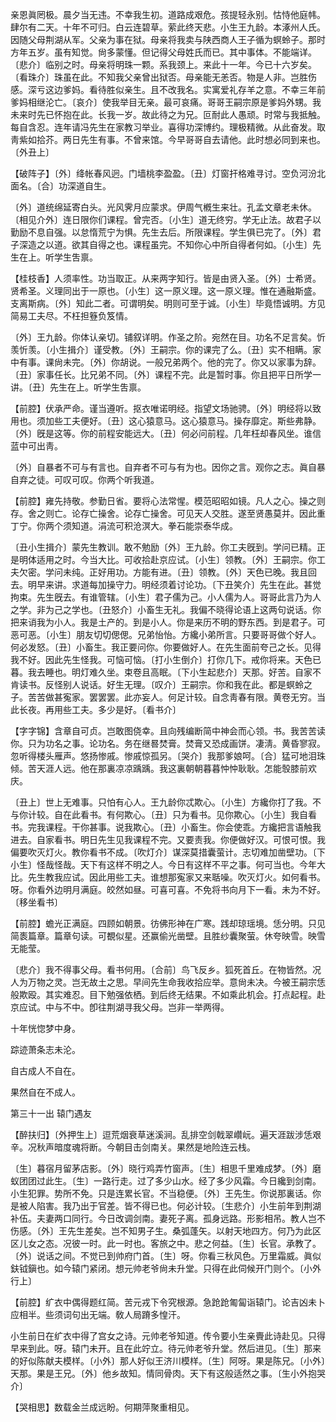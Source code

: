 <!-- { "loadSidebar": true } -->
亲恩眞罔极。晨夕当无违。不幸我生初。道路成艰危。孩提轻永别。怙恃他庭帏。肆尔有二天。十年不可归。白云连碧草。萦此终天悲。小生王九龄。本涿州人氏。因随父母荆湖从军。父亲为事在狱。母亲将我卖与陕西商人王子循为螟蛉子。那时方年五岁。虽有知觉。尙多蒙懂。但记得父母姓氏而已。其中事体。不能端详。〔悲介〕临别之时。母亲将明珠一颗。系我颈上。来此十一年。今已十六岁矣。〔看珠介〕珠虽在此。不知我父亲曾出狱否。母亲能无恙否。物是人非。岂胜伤感。深亏这边爹妈。看待胜似亲生。且不改我名。实寓爱礼存羊之意。不幸三年前爹妈相继沦亡。〔哀介〕使我举目无亲。最可哀痛。哥哥王嗣宗原是爹妈外甥。我未来时先已怀抱在此。长我一岁。故此待之为兄。叵耐此人愚顽。时常与我抵触。每自含忍。连年请冯先生在家教习举业。喜得功深博约。理极精微。从此奋发。取靑紫如拾芥。两日先生有事。不曾来馆。今早哥哥自去请他。此时想必同到来也。〔外丑上〕 

【破阵子】〔外〕绛帐春风迥。门墙桃李盈盈。〔丑〕灯窗扞格难寻讨。空负河汾北面名。〔合〕功深道自生。

〔外〕道统绵延寄白头。光风霁月应蒙求。伊周气槪生来壮。孔孟文章老未休。〔相见介外〕连日限你们课程。曾完否。〔小生〕道无终穷。学无止法。故君子以勤励不息自强。以怠惰荒宁为惧。先生去后。所限课程。学生俱已完了。〔外〕君子深造之以道。欲其自得之也。课程虽完。不知你心中所自得者何如。〔小生〕先生在上。听学生吿禀。 

【桂枝香】人须率性。功当取正。从来两字知行。皆是由贤入圣。〔外〕士希贤。贤希圣。义理同出于一原也。〔小生〕这一原义理。这一原义理。惟在通融斯盛。支离斯病。〔外〕知此二者。可谓明矣。明则可至于诚。〔小生〕毕竟悟诚明。方见简易工夫尽。不枉担簦负笈情。

〔外〕王九龄。你体认亲切。铺叙详明。作圣之阶。宛然在目。功名不足言矣。忻羡忻羡。〔小生揖介〕谨受教。〔外〕王嗣宗。你的课完了么。〔丑〕实不相瞒。家中有事。课尙未完。〔外〕你胡说。一般兄弟两个。他的完了。你又以家事为辞。〔丑〕家事任长。比兄弟不同。〔外〕课程不完。此是暂时事。你且把平日所学一讲。〔丑〕先生在上。听学生吿禀。 

【前腔】伏承严命。谨当遵听。抠衣唯诺明经。指望文场驰骋。〔外〕明经将以致用也。须加些工夫便好。〔丑〕这心猿意马。这心猿意马。操存靡定。斯些弗静。〔外〕旣是这等。你的前程安能远大。〔丑〕何必问前程。几年枉却春风坐。谁信蓝中可出靑。

〔外〕自暴者不可与有言也。自弃者不可与有为也。因你之言。观你之志。眞自暴自弃之徒。可叹可叹。你两个听我道。 

【前腔】雍先持敬。参勤日省。要将心法常惺。模范昭昭如镜。凡人之心。操之则存。舍之则亡。论存亡操舍。论存亡操舍。可见天人交胜。遂至贤愚莫并。因此重丁宁。你两个须知道。涓流可积沧溟大。拳石能崇泰华成。

〔丑小生揖介〕蒙先生教训。敢不勉励〔外〕王九龄。你工夫旣到。学问已精。正是明体适用之时。今当大比。可收拾赴京应试。〔小生〕领教。〔外〕王嗣宗。你工夫欠密。学问未纯。正好用功。方能有进。〔丑〕领教。〔外〕天色已晚。我且回去。明早来讲。求道每加操守力。明经须着讨论功。〔下丑笑介〕先生在此。甚觉拘束。先生旣去。有谁管辖。〔小生〕君子儒为己。小人儒为人。哥哥此言乃为人之学。非为己之学也。〔丑怒介〕小畜生无礼。我偏不晓得论语上这两句说话。你把来诮我为小人。我是土产的。到是小人。你是来历不明的野东西。到是君子。可恶可恶。〔小生〕朋友切切偲偲。兄弟怡怡。方纔小弟所言。只要哥哥做个好人。何必发怒。〔丑〕小畜生。我正要问你。你要做好人。在先生面前夸己之长。见得我不好。因此先生怪我。可恼可恼。〔打小生倒介〕打你几下。戒你将来。天色已暮。我去睡也。明灯难久坐。束卷且高眠。〔下小生起悲介〕天那。好苦。自家不肯读书。反怪别人说话。好生无理。〔叹介〕王嗣宗。你和我在此。都是螟蛉之子。苦苦做甚寃家。罢罢罢。此亦妄人。何足计较。自念靑春有限。黄卷无穷。当此长夜。再用些工夫。多少是好。〔看书介〕 

【字字锦】含章自可贞。岂敢图侥幸。且向残编断简中神会而心领。书。我苦苦读你。只为功名之事。论功名。务在继晷焚膏。焚膏又恐成画饼。凄淸。黄昏寥寂。忽听得楼头雁声。悠扬惨戚。惨戚惊孤另。〔哭介〕我那爹娘呵。〔合〕猛可地泪珠倾。苦天涯人远。他在那裏凉凉踽踽。我这裏朝朝暮暮忡忡耿耿。怎能彀膝前欢庆。

〔丑上〕世上无难事。只怕有心人。王九龄你忒欺心。〔小生〕方纔你打了我。不与你计较。自在此看书。有何欺心。〔丑〕只为看书。见你欺心。〔小生〕我自看书。完我课程。干你甚事。说我欺心。〔丑〕小畜生。你会使乖。方纔把言语触我进去。自家看书。明日先生见我课程不完。又要责我。你便做好汉。可恨可恨。我偏要吹灭灯火。教你看书不成。〔吹灯介〕谋深莫措囊萤计。志切难加凿壁功。〔下小生〕怪哉怪哉。天下有这样不明之人。今日有这样不平之事。何可当也。今年大比。先生教我应试。因此用些工夫。谁想那寃家又来聒噪。吹灭灯火。如何看书。呀。你看外边明月满庭。皎然如昼。可喜可喜。不免将书向月下一看。未为不好。〔移坐看书〕 

【前腔】蟾光正满庭。四顾如朝景。彷佛形神在广寒。践却琼瑶境。恁分明。只见简袠篇章。篇章句读。可覩似星。还赢偷光凿壁。且胜纱囊聚萤。休夸映雪。映雪无能莹。

〔悲介〕我不得事父母。看书何用。〔合前〕鸟飞反乡。狐死首丘。在物皆然。况人为万物之灵。岂无故土之思。早间先生命我收拾应举。意尙未决。今被王嗣宗恁般欺殴。其实难忍。目下勉强依栖。到后终无结果。不如乘此机会。打点起程。赴京应试。中与不中。卽往荆湖寻我父母。岂非一举两得。 

十年恍惚梦中身。



踪迹萧条志未沦。

自古成人不自在。



果然自在不成人。 

第三十一出
辕门遇友

【醉扶归】〔外押生上〕逗荒烟衰草迷溪涧。乱排空剑戟翠巑岏。遍天涯跋涉恁艰辛。况秋声暗度魂将断。今朝目击剑南关。果然是地险连云栈。

〔生〕暮宿月留茅店影。〔外〕晓行鸡弄竹窗声。〔生〕相思千里难成梦。〔外〕磨蚁团团过此生。〔生〕一路行走。过了多少山水。经了多少风霜。今日纔到剑南。小生犯罪。势所不免。只是连累长官。不当稳便。〔外〕王先生。你说那裏话。你是被人陷害。我乃出于官差。皆不得已也。何必计较。〔生悲介〕小生前年到荆湖补伍。夫妻两口同行。今日改调剑南。妻死子离。孤身远路。形影相吊。教人岂不伤感。〔外〕王先生差矣。岂不知男子生。桑弧蓬矢。以射天地四方。何乃为此区区儿女之态。况彼一时。此一时也。客旅之中。悲之何益。〔生〕长官。承教了。〔外〕说话之间。不觉已到帅府门首。〔生〕呀。你看三秋风色。万里霜威。眞似鈇钺鎭也。如今辕门紧闭。想元帅老爷尙未升堂。只得在此伺候开门则个。〔小外行上〕 

【前腔】纩衣中偶得题红简。苦元戎下令究根源。急跄跄匍匐诣辕门。论吉凶未卜应相半。些须词句出无端。敎人局蹐多惶汗。

小生前日在纩衣中得了宫女之诗。元帅老爷知道。传令要小生亲賷此诗赴见。只得早来到此。呀。辕门未开。且在此竚立。待元帅老爷升堂。然后进见。〔生〕那来的好似陈献夫模样。〔小外〕那人好似王济川模样。〔生〕阿呀。果是陈兄。〔小外〕天那。果是王兄。〔外〕他乡故知。情同骨肉。天下有这般适然之事。〔生小外抱哭介〕 

【哭相思】数载金兰成远盼。何期萍聚重相见。

